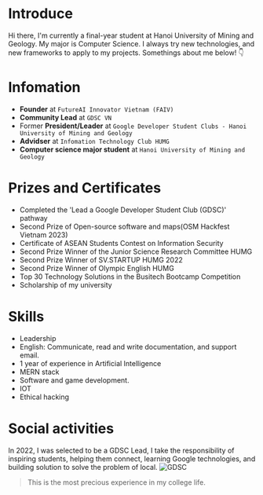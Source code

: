 # Introduce
Hi there, I'm currently a final-year student at Hanoi University of Mining and Geology. My major is Computer Science. I always try new technologies, and new frameworks to apply to my projects. Somethings about me below! 👇

# Infomation
- **Founder** at ``FutureAI Innovator Vietnam (FAIV)``
- **Community Lead** at ``GDSC VN``
- Former **President/Leader** at ``Google Developer Student Clubs - Hanoi University of Mining and Geology``
- **Advidser** at ``Infomation Technology Club HUMG``
- **Computer science major student** at ``Hanoi University of Mining and Geology``
# Prizes and Certificates
- Completed the 'Lead a Google Developer Student Club (GDSC)' pathway
- Second Prize of Open-source software and maps(OSM Hackfest Vietnam 2023)
- Certificate of ASEAN Students Contest on Information Security
- Second Prize Winner of the Junior Science Research Committee HUMG
- Second Prize Winner of SV.STARTUP HUMG 2022
- Second Prize Winner of Olympic English HUMG
- Top 30 Technology Solutions in the Busitech Bootcamp Competition
- Scholarship of my university
# Skills
- Leadership
- English: Communicate, read and write documentation, and support email.
- 1 year of experience in Artificial Intelligence
- MERN stack
- Software and game development.
- IOT
- Ethical hacking
# Social activities
In 2022, I was selected to be a GDSC Lead, I take the responsibility of inspiring students, helping them connect, learning Google technologies, and building solution to solve the problem of local.
![GDSC](https://nguyhonglong.github.io/static/media/Hanoi-University-of-Mining-and-Geology-1.f2b0187d2b8ac3aea3ab.png)
>This is the most precious experience in my college life.
